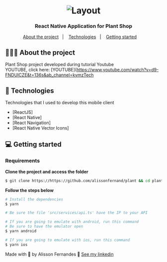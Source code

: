 <h1 align="center">
  <img alt="Layout" src="https://res.cloudinary.com/dbdv7jazw/image/upload/v1613001490/layout_plant_pbarbr.png">
</h1>

<h3 align="center">  
  React Native Application for Plant Shop
</h3>

<p align="center">
  <a href="#%EF%B8%8F-about-the-project">About the project</a>&nbsp;&nbsp;&nbsp;|&nbsp;&nbsp;&nbsp;
  <a href="#-technologies">Technologies</a>&nbsp;&nbsp;&nbsp;|&nbsp;&nbsp;&nbsp;
  <a href="#-getting-started">Getting started</a>&nbsp;&nbsp;&nbsp;&nbsp;&nbsp;&nbsp;
</p>

## 💇🏻‍♂️ About the project

Plant Shop project developed during tutorial Youtube</br>
YOUTUBE, click here:  [YOUTUBE](https://www.youtube.com/watch?v=d9-FNDUICZE&t=136s&ab_channel=kymzTech</br>

## 🚀 Technologies

Technologies that I used to develop this mobile client
- [ReactJS]
- [React Native]
- [React Navigation]
- [React Native Vector Icons]

## 💻 Getting started

### Requirements
**Clone the project and access the folder**

```bash
$ git clone https://https://github.com/alissonfernand/plant && cd plant
```

**Follow the steps below**

```bash
# Install the dependencies
$ yarn

# Be sure the file 'src/services/api.ts' have the IP to your API

# If you are going to emulate with android, run this command
# Be sure to have the emulator open
$ yarn android

# If you are going to emulate with ios, run this command
$ yarn ios
```

Made with 💜 by Alisson Fernandes 👋 [See my linkedin](https://www.linkedin.com/in/alisson-fernandes-417bb0137/)
